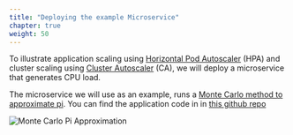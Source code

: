 ```yaml
---
title: "Deploying the example Microservice"
chapter: true
weight: 50
---
```



To illustrate application scaling using [Horizontal Pod Autoscaler](https://kubernetes.io/docs/tasks/run-application/horizontal-pod-autoscale/) (HPA) and cluster scaling using [Cluster Autoscaler](https://github.com/kubernetes/autoscaler/tree/master/cluster-autoscaler) (CA), we will deploy a microservice that generates CPU load.

The microservice we will use as an example, runs a [Monte Carlo method to approximate pi](https://en.wikipedia.org/wiki/Monte_Carlo_integration). You can find the application code in in [this github repo](https://github.com/ruecarlo/eks-workshop-sample-api-service-go)

![Monte Carlo Pi Approximation](/images/using_ec2_spot_instances_with_eks/deploy/monte_carlo_pi.png)